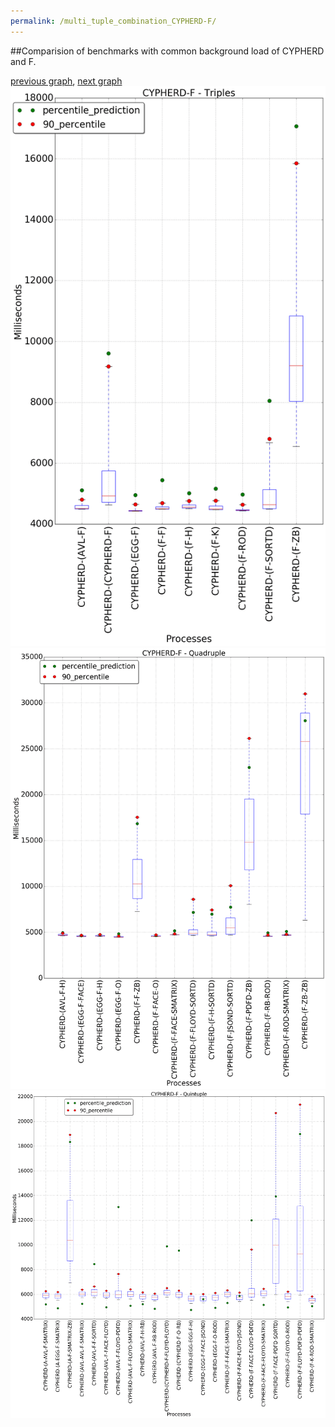 ```yaml
---
permalink: /multi_tuple_combination_CYPHERD-F/
---
```


##Comparision of benchmarks with common background load of CYPHERD and F.

[previous graph](../multi_tuple_combination_CYPHERD-FLOYD/), [next graph](../multi_tuple_combination_CYPHERD-H/)
![graph figure](./images/triple/CYPHERD/CYPHERD-F_box.png)![graph figure](./images/quadruple/CYPHERD/CYPHERD-F_box.png)![graph figure](./images/quintuple/CYPHERD/CYPHERD-F_box.png)